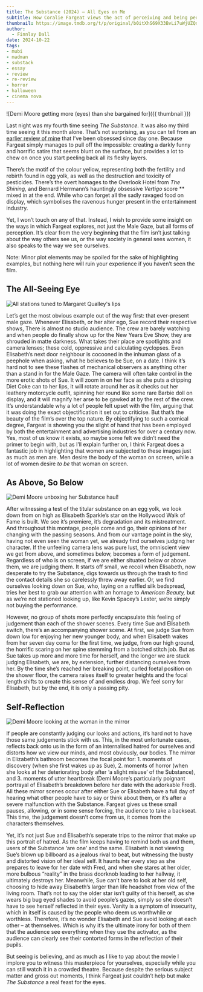 ```yaml
---
title: The Substance (2024) – All Eyes on Me
subtitle: How Coralie Fargeat views the act of perceiving and being perceived.
thumbnail: https://image.tmdb.org/t/p/original/b0itXhS69X33BvLi7uWjUZQs9MB.jpg
author:
  - Finnlay Dall
date: 2024-10-22
tags:
- mubi
- madman
- substack
- essay
- review
- re-review
- horror
- halloween
- cinema nova
---
```

![Demi Moore getting more (eyes) than she bargained for]({{ thumbnail }})

Last night was my fourth time seeing *The Substance.* It was also my third time seeing it this month alone. That’s not surprising, as you can tell from an [earlier review of mine](https://unimelbfilmsoc.org/2024/09/19/the-substance-review/) that I’ve been obsessed since day one. Because Fargeat simply manages to pull off the impossible: creating a darkly funny and horrific satire that seems blunt on the surface, but provides a lot to chew on once you start peeling back all its fleshy layers.

There’s the motif of the colour yellow, representing both the fertility and rebirth found in egg yolk, as well as the destruction and toxicity of pesticides. There’s the overt homages to the Overlook Hotel from *The Shining,* and Bernard Herrmann’s hauntingly obsessive *Vertigo* score ** mixed in at the end. While who can forget all the sadly ravaged food on display, which symbolises the ravenous hunger present in the entertainment industry.

Yet, I won’t touch on any of that. Instead, I wish to provide some insight on the ways in which Fargeat explores, not just the Male Gaze, but all forms of perception. It’s clear from the very beginning that the film isn’t just talking about the way others see us, or the way society in general sees women, it also speaks to the way we see ourselves.

Note: Minor plot elements may be spoiled for the sake of highlighting examples, but nothing here will ruin your experience if you haven’t seen the film.

## The All-Seeing Eye

![All stations tuned to Margaret Qualley's lips](https://image.tmdb.org/t/p/original/8dqZsevb5E8x29OFyr1neSp7bc9.jpg)

Let’s get the most obvious example out of the way first: that ever-present male gaze. Whenever Elisabeth, or her alter ego, Sue record their respective shows, There is almost no studio audience. The crew are barely watching and when people do finally show up for the New Years Eve Show, they are shrouded in matte darkness. What takes their place are spotlights and camera lenses; these cold, oppressive and calculating cyclopses. Even Elisabeth’s next door neighbour is cocooned in the inhuman glass of a peephole when asking, what he believes to be Sue, on a date. I think it’s hard not to see these flashes of mechanical observers as anything other than a stand in for the Male Gaze. The camera will often take control in the more erotic shots of Sue. It will zoom in on her face as she puts a dripping Diet Coke can to her lips, it will rotate around her as it checks out her leathery motorcycle outfit, spinning her round like some rare Barbie doll on display, and it will magnify her arse to be gawked at by the rest of the crew. It’s understandable why a lot of people felt upset with the film, arguing that it was doing the exact objectification it set out to criticise. But that’s the beauty of the film’s over the top nature. By objectifying to such a comical degree, Fargeat is showing you the slight of hand that has been employed by both the entertainment and advertising industries for over a century now. Yes, most of us know it exists, so maybe some felt we didn’t need the primer to begin with, but as I’ll explain further on, I think Fargeat does a fantastic job in highlighting that women are subjected to these images just as much as men are. Men desire the body of the woman on screen, while a lot of women desire *to be* that woman on screen.

## As Above, So Below

![Demi Moore unboxing her Substance haul!](https://image.tmdb.org/t/p/original/f5Yjq0CCfokPXuRQvlnlPq16tg0.jpg)

After witnessing a test of the titular substance on an egg yolk, we look down from on high as Elisabeth Sparkle’s star on the Hollywood Walk of Fame is built. We see it’s premiere, it’s degradation and its mistreatment. And throughout this montage, people come and go, their opinions of her changing with the passing seasons. And from our vantage point in the sky, having not even seen the woman yet, we already find ourselves judging her character. If the unfeeling camera lens was pure lust, the omniscient view we get from above, and sometimes below, becomes a form of judgement. Regardless of who is on screen, if we are either situated below or above them, we are judging them. It starts off small, we recoil when Elisabeth, now desperate to try the Substance, digs towards us through the trash to find the contact details she so carelessly threw away earlier. Or, we find ourselves looking down on Sue, who, laying on a ruffled silk bedspread, tries her best to grab our attention with an homage to *American Beauty,* but as we’re not stationed looking up, like Kevin Spacey’s Lester, we’re simply not buying the performance.

However, no group of shots more perfectly encapsulate this feeling of judgement than each of the shower scenes. Every time Sue and Elisabeth switch, there’s an accompanying shower scene. At first, we judge Sue from down low for enjoying her new younger body, and when Elisabeth wakes from her seven day coma for the first time, we judge, from our high ground, the horrific scaring on her spine stemming from a botched stitch job. But as Sue takes up more and more time for herself, and the longer we are stuck judging Elisabeth, we are, by extension, further distancing ourselves from her. By the time she’s reached her breaking point, curled foetal position on the shower floor, the camera raises itself to greater heights and the focal length shifts to create this sense of and endless drop. We feel sorry for Elisabeth, but by the end, it is only a passing pity.

## Self-Reflection

![Demi Moore looking at the woman in the mirror](https://image.tmdb.org/t/p/original/kvPcbG7tUDYv5sWcifzX7uidkun.jpg)

If people are constantly judging our looks and actions, it’s hard not to have those same judgements stick with us. This, in the most unfortunate cases, reflects back onto us in the form of an internalised hatred for ourselves and distorts how we view our minds, and most obviously, our bodies. The mirror in Elizabeth’s bathroom becomes the focal point for: 1. moments of discovery (when she first wakes up as Sue), 2. moments of horror (when she looks at her deteriorating body after ‘a slight misuse’ of the Substance), and 3. moments of utter heartbreak (Demi Moore’s particularly poignant portrayal of Elisabeth’s breakdown before her date with the adorkable Fred). All these mirror scenes occur after either Sue or Elisabeth have a full day of hearing what other people have to say or think about them, or it’s after a severe malfunction with the Substance. Fargeat gives us these small pauses, allowing, or in some sense forcing, the audience to take a backseat. This time, the judgement doesn’t come from us, it comes from the characters themselves.

Yet, it’s not just Sue and Elisabeth’s seperate trips to the mirror that make up this portrait of hatred. As the film keeps having to remind both us and them, users of the Substance ‘are one’ and the same. Elisabeth is not viewing Sue’s blown up billboard as a jealous rival to beat, but witnessing the busty and distorted vision of her ideal self. It haunts her every step as she prepares to leave for her date with Fred, and when she stares at her older, more bulbous “reality” in the brass doorknob leading to her hallway, it ultimately destroys her. Meanwhile, Sue can’t bare to look at her old self, choosing to hide away Elisabeth’s larger than life headshot from view of the living room. That’s not to say the older star isn’t guilty of this herself, as she wears big bug eyed shades to avoid people’s gazes, simply so she doesn’t have to see herself reflected in their eyes. Vanity is a symptom of insecurity, which in itself is caused by the people who deem us worthwhile or worthless. Therefore, it’s no wonder Elisabeth and Sue avoid looking at each other – at themselves. Which is why it’s the ultimate irony for both of them that the audience see everything when they use the activator, as the audience can clearly see their contorted forms in the reflection of their pupils.

But seeing is believing, and as much as I like to yap about the movie I implore you to witness this masterpiece for yourselves, especially while you can still watch it in a crowded theatre. Because despite the serious subject matter and gross out moments, I think Fargeat just couldn’t help but make *The Substance* a real feast for the eyes.
